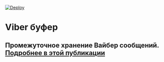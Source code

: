 [![Deploy](https://www.herokucdn.com/deploy/button.svg)](https://heroku.com/deploy?template=https://github.com/1Cmobile/viber-1c/tree/master&env[DEBUG]=0)

# Viber буфер

## Промежуточное хранение Вайбер сообщений. [Подробнее в этой публикации]()